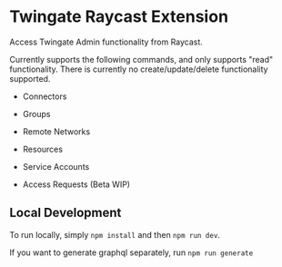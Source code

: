 # Twingate Raycast Extension

Access Twingate Admin functionality from Raycast.

Currently supports the following commands, and only supports "read" functionality. There is currently no create/update/delete functionality supported.

- Connectors
- Groups
- Remote Networks
- Resources
- Service Accounts

- Access Requests (Beta WIP)

## Local Development

To run locally, simply `npm install` and then `npm run dev`.

If you want to generate graphql separately, run `npm run generate`

